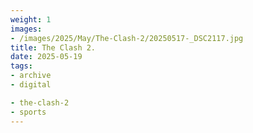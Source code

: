 ```yaml
---
weight: 1
images:
- /images/2025/May/The-Clash-2/20250517-_DSC2117.jpg
title: The Clash 2.
date: 2025-05-19
tags:
- archive
- digital

- the-clash-2
- sports
---
```


